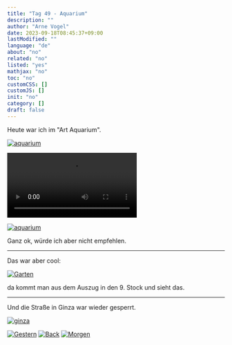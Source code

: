 ```yaml
---
title: "Tag 49 - Aquarium"
description: ""
author: "Arne Vogel"
date: 2023-09-18T08:45:37+09:00
lastModified: ""
language: "de"
about: "no"
related: "no"
listed: "yes"
mathjax: "no"
toc: "no"
customCSS: []
customJS: []
init: "no"
category: []
draft: false
---
```


Heute war ich im "Art Aquarium".

[![aquarium](aquarium-small.jpg)](aquarium.jpg)

<video controls src="aquarium.mp4"></video>

[![aquarium](aquarium2-small.jpg)](aquarium2.jpg)

Ganz ok, würde ich aber nicht empfehlen.

---

Das war aber cool:

[![Garten](garten-small.jpg)](garten.jpg)

da kommt man aus dem Auszug in den 9. Stock und sieht das.

---

Und die Straße in Ginza war wieder gesperrt.

[![ginza](ginza-small.jpg)](ginza.jpg)


[![Gestern](../left.png)](../tag-48) [![Back](../back.png)](..) [![Morgen](../right.png)](../tag-50)
